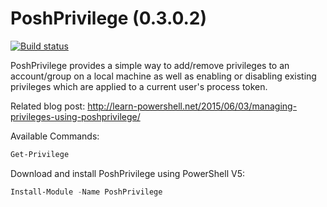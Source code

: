 
PoshPrivilege (0.3.0.2)
============
[![Build status](https://ci.appveyor.com/api/projects/status/1e8nc4ron54pcu3q?svg=true)](https://ci.appveyor.com/project/proxb/poshprivilege)

PoshPrivilege provides a simple way to add/remove privileges to an account/group on a local machine as well as enabling or disabling existing privileges which are applied to a current user's process token. 

Related blog post: http://learn-powershell.net/2015/06/03/managing-privileges-using-poshprivilege/

Available Commands:
```PowerShell
Get-Privilege
```

Download and install PoshPrivilege using PowerShell V5:
```PowerShell
Install-Module -Name PoshPrivilege 
```
